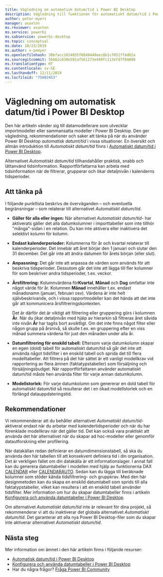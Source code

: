 ```yaml
---
title: Vägledning om automatisk datum/tid i Power BI Desktop
description: Vägledning till funktionen för automatiskt datum/tid i Power BI Desktop.
author: peter-myers
manager: asaxton
ms.reviewer: asaxton
ms.service: powerbi
ms.subservice: powerbi-desktop
ms.topic: conceptual
ms.date: 10/23/2019
ms.author: v-pemyer
ms.openlocfilehash: 30bfacc1024035f0849440eec8b1c7051ff4d82a
ms.sourcegitcommit: 5bb62c630e592af561173e449fc113efd7f84808
ms.translationtype: HT
ms.contentlocale: sv-SE
ms.lasthandoff: 12/11/2019
ms.locfileid: "75002453"
---
```

# <a name="auto-datetime-guidance-in-power-bi-desktop"></a>Vägledning om automatisk datum/tid i Power BI Desktop

Den här artikeln vänder sig till datamodellerare som utvecklar importmodeller eller sammansatta modeller i Power BI Desktop. Den ger vägledning, rekommendationer och saker att tänka på när du använder Power BI Desktop _automatisk datumt/tid_ i vissa situationer. En översikt och allmän introduktion till _Automatiskt datum/tid_ finns i [Automatiskt datum/tid i Power BI Desktop](../desktop-auto-date-time.md).

Alternativet _Automatiskt datum/tid_ tillhandahåller praktisk, snabb och lättanvänd tidsinformation. Rapportförfattarna kan arbeta med tidsinformation när de filtrerar, grupperar och ökar detaljnivån i kalenderns tidsperioder.

## <a name="considerations"></a>Att tänka på

I följande punktlista beskrivs de överväganden – och eventuella begränsningar – som relaterar till alternativet _Automatiskt datum/tid_.

- **Gäller för alla eller ingen:** När alternativet _Automatiskt datum/tid-_ har aktiverats gäller det alla datumkolumner i importtabeller som inte tillhör &quot;många&quot;-sidan i en relation. Du kan inte aktivera eller inaktivera det selektivt kolumn för kolumn.
- **Endast kalenderperioder:** Kolumnerna för år och kvartal relaterar till kalenderperioder. Det innebär att året börjar den 1 januari och slutar den 31 december. Det går inte att ändra datumen för årets början (eller slut).
- **Anpassning:** Det går inte att anpassa de värden som används för att beskriva tidsperioder. Dessutom går det inte att lägga till fler kolumner för som beskriver andra tidsperioder, t.ex. veckor.
- **Årsfiltrering:** Kolumnvärdena för**Kvartal**, **Månad** och **Dag** omfattar inte något värde för år. Kolumnen **Månad** innehåller t.ex. endast månadsnamn (januari, februari osv). Värdena är inte helt självbeskrivande, och i vissa rapportmodeller kan det hända att det inte går att kommunicera årsfiltreringskontexten.

    Det är därför det är viktigt att filtrering eller gruppering görs i kolumnen **År**. När du ökar detaljnivån med hjälp av hierarkin så filtreras året såvida inte nivån **År** har tagits bort avsiktligt. Om det inte finns något filter eller någon grupp på årsnivå, så skulle t.ex. en gruppering efter en viss månad summera värdena för just den månaden under alla år.
- **Datumfiltrering för enskild tabell:** Eftersom varje datumkolumn skapar en egen (dold) tabell för automatiskt datum/tid så går det inte att använda något tidsfilter i en enskild tabell och sprida det till flera modelltabeller. Att filtrera på det här sättet är ett vanligt modellkrav vid rapportering av flera ämnen (faktatypstabeller) som försäljning och försäljningsbudget. När rapportförfattaren använder automatiskt datum/tid måste hen använda filter för varje annan datumkolumn.
- **Modellstorlek:** För varje datumkolumn som genererar en dold tabell för automatiskt datum/tid så resulterar det i en ökad modellstorlek och en förlängd datauppdateringstid.

## <a name="recommendations"></a>Rekommendationer

Vi rekommenderar att du behåller alternativet _Automatiskt datum/tid-_ aktiverat endast när du arbetar med kalendertidsperioder och när du har förenklade modellkrav när det gäller tid. Det kan också vara praktiskt att använda det här alternativet när du skapar ad hoc-modeller eller genomför datautforskning eller profilering.

När datakällan redan definierar en datumdimensionstabell, så ska du använda den här tabellen till att konsekvent definiera tid i din organisation. Det är verkligen fallet om din datakälla är ett informationslager. I annat fall kan du generera datumtabeller i modellen med hjälp av funktionerna DAX [CALENDAR](/dax/calendar-function-dax) eller [CALENDARAUTO](/dax/calendarauto-function-dax). Sedan kan du lägga till beräknade kolumner som stöder kända tidsfiltrering- och gruppkrav. Med den här designmetoden kan du skapa en enskild datumtabell som sprids till alla faktatypstabeller, vilket kan resultera i att en enskild tabell använder tidsfilter. Mer information om hur du skapar datumtabeller finns i artikeln [Konfigurera och använda datumtabeller i Power BI Desktop](../desktop-date-tables.md).

Om alternativet _Automatiskt datum/tid_ inte är relevant för dina projekt, så rekommenderar vi att du inaktiverar det globala alternativet _Automatiskt datum/tid_. Det garanterar att alla nya Power BI Desktop-filer som du skapar inte aktiverar alternativet _Automatiskt datum/tid_.

## <a name="next-steps"></a>Nästa steg

Mer information om ämnet i den här artikeln finns i följande resurser:

- [Automatisk datum/tid i Power BI Desktop](../desktop-auto-date-time.md)
- [Konfigurera och använda datumtabeller i Power BI Desktop](../desktop-date-tables.md)
- Har du några frågor? [Fråga Power BI Community](https://community.powerbi.com/)
